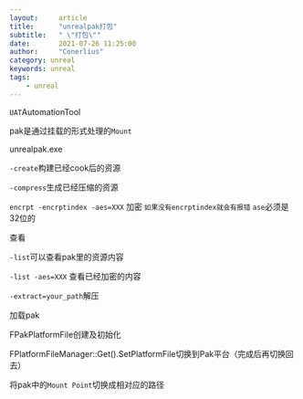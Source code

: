 ```yaml
---
layout:     article
title:      "unrealpak打包"
subtitle:   " \"打包\""
date:       2021-07-26 11:25:00
author:     "Conerlius"
category: unreal
keywords: unreal
tags:
    - unreal
---
```


`UAT`AutomationTool

pak是通过挂载的形式处理的`Mount`

unrealpak.exe

`-create`构建已经cook后的资源

`-compress`生成已经压缩的资源

`encrpt -encrptindex -aes=XXX` 加密 `如果没有encrptindex就会有报错` `ase`必须是32位的


查看

`-list`可以查看pak里的资源内容

`-list -aes=XXX` 查看已经加密的内容

`-extract=your_path`解压


加载pak

FPakPlatformFile创建及初始化

FPlatformFileManager::Get().SetPlatformFile切换到Pak平台（完成后再切换回去）

将pak中的`Mount Point`切换成相对应的路径